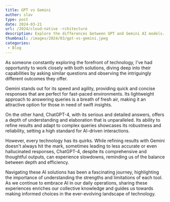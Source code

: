 ```yaml
---
title: GPT vs Gemini
author: slav
type: post
date: 2024-03-21
url: /2024/cloud-native -rchitecture
description: Explore the differences between GPT and Gemini AI models. Discover how Gemini excels in speed and conciseness, while ChatGPT-4 offers depth and adaptability. Learn about their strengths and limitations to make informed choices in AI technology.
thumbnail: /images/2024/03/gpt-vs-gemini.jpeg
categories:
 - Blog
---
```


As someone constantly exploring the forefront of technology, I've had opportunity to work closely with both solutions, diving deep into their capabilities by asking similar questions and observing the intriguingly different outcomes they offer.


Gemini stands out for its speed and agility, providing quick and concise responses that are perfect for fast-paced environments. Its lightweight approach to answering queries is a breath of fresh air, making it an attractive option for those in need of swift insights.

On the other hand, ChatGPT-4, with its serious and detailed answers, offers a depth of understanding and elaboration that is unparalleled. Its ability to refine results and adapt to complex queries showcases its robustness and reliability, setting a high standard for AI-driven interactions.

However, every technology has its quirks. While refining results with Gemini doesn't always hit the mark, sometimes leading to less accurate or even hallucinated responses, ChatGPT-4, despite its comprehensive and thoughtful outputs, can experience slowdowns, reminding us of the balance between depth and efficiency.

Navigating these AI solutions has been a fascinating journey, highlighting the importance of understanding the strengths and limitations of each tool. As we continue to embrace AI in our daily operations, sharing these experiences enriches our collective knowledge and guides us towards making informed choices in the ever-evolving landscape of technology.